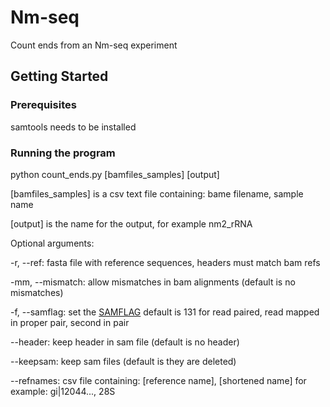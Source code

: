 # Nm-seq

Count ends from an Nm-seq experiment

## Getting Started

### Prerequisites

samtools needs to be installed

### Running the program

python count_ends.py [bamfiles_samples] [output]

[bamfiles_samples] is a csv text file containing:
bame filename, sample name

[output] is the name for the output, for example nm2_rRNA

Optional arguments:

-r, --ref: fasta file with reference sequences, headers must match bam refs

-mm, --mismatch: allow mismatches in bam alignments (default is no mismatches)

-f, --samflag: set the [SAMFLAG](https://broadinstitute.github.io/picard/explain-flags.html)
  default is 131 for read paired, read mapped in proper pair, second in pair

--header: keep header in sam file (default is no header)

--keepsam: keep sam files (default is they are deleted)

--refnames: csv file containing: [reference name], [shortened name]
  for example: gi|12044..., 28S